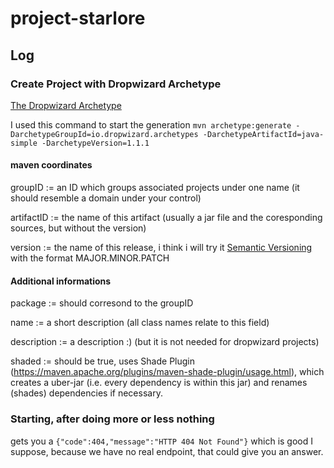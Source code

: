 # project-starlore

## Log

### Create Project with Dropwizard Archetype

[The Dropwizard Archetype](https://github.com/dropwizard/dropwizard/tree/master/dropwizard-archetypes)

I used this command to start the generation
```mvn archetype:generate -DarchetypeGroupId=io.dropwizard.archetypes -DarchetypeArtifactId=java-simple -DarchetypeVersion=1.1.1```

#### maven coordinates

groupID := an ID which groups associated projects under one name (it should resemble a domain under your control)

artifactID := the name of this artifact (usually a jar file and the coresponding sources, but without the version)

version := the name of this release, i think i will try it [Semantic Versioning](http://semver.org/) with the format MAJOR.MINOR.PATCH

#### Additional informations

package := should corresond to the groupID

name := a short description (all class names relate to this field)

description := a description :) (but it is not needed for dropwizard projects)

shaded := should be true, uses Shade Plugin (https://maven.apache.org/plugins/maven-shade-plugin/usage.html), which creates a uber-jar (i.e. every dependency is within this jar) and renames (shades)  dependencies if necessary. 


### Starting, after doing more or less nothing
 gets you a
 ```{"code":404,"message":"HTTP 404 Not Found"}``` which is good I suppose, because we have no real endpoint, that could give you an answer.